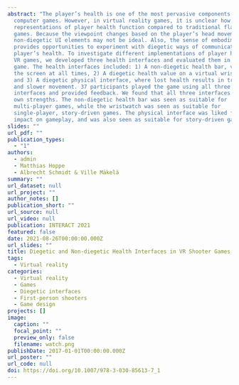 ```yaml
---
abstract: "The player’s health is one of the most pervasive components in
  computer games. However, in virtual reality games, it is unclear how different
  representations of player health function compared to traditional flat-screen
  games. Because the viewpoint changes based on the player’s head movement,
  non-diegetic UI elements may not be ideal. Also, the sense of embodiment in VR
  provides opportunities to experiment with diegetic ways of communicating the
  player’s health. To investigate different implementations of player health in
  VR games, we developed three health interfaces and evaluated them in a shooter
  game. The health interfaces included: 1) A non-diegetic health bar, visible on
  the screen at all times, 2) A diegetic health value on a virtual wristwatch,
  and 3) A diegetic physical interface, where lost health results in trembling
  and slower movement. 37 participants played the game using all three health
  interfaces and provided feedback. We found that all three interfaces had their
  own strengths. The non-diegetic health bar was seen as suitable for
  multi-player games, while the wristwatch was seen as suitable for
  single-player, story-driven games. The physical interface was liked for its
  impact on gameplay, and was also seen as suitable for story-driven games."
slides: ""
url_pdf: ""
publication_types:
  - "1"
authors:
  - admin
  - Matthias Hoppe
  - Albrecht Schmidt & Ville Mäkelä
summary: ""
url_dataset: null
url_project: ""
author_notes: []
publication_short: ""
url_source: null
url_video: null
publication: INTERACT 2021
featured: false
date: 2021-08-26T00:00:00.000Z
url_slides: ""
title: Diegetic and Non-diegetic Health Interfaces in VR Shooter Games
tags:
  - Virtual reality
categories:
  - Virtual reality
  - Games
  - Diegetic interfaces
  - First-person shooters
  - Game design
projects: []
image:
  caption: ""
  focal_point: ""
  preview_only: false
  filename: watch.png
publishDate: 2017-01-01T00:00:00.000Z
url_poster: ""
url_code: null
doi: https://doi.org/10.1007/978-3-030-85613-7_1
---
```

